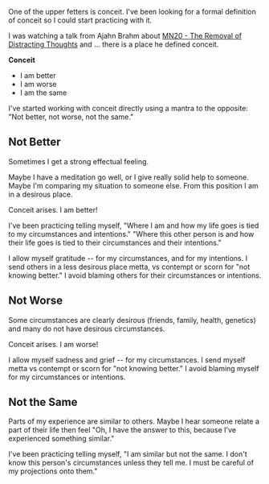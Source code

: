 ﻿One of the upper fetters is conceit. I've been looking for a formal definition of conceit so I could start practicing with it.

I was watching a talk from Ajahn Brahm about [MN20 - The Removal of Distracting Thoughts](https://www.youtube.com/watch?v=1o5Ok73-NXw&t=1s) and ... there is a place he defined conceit.

**Conceit**

- I am better
- I am worse
- I am the same

I've started working with conceit directly using a mantra to the opposite:
"Not better, not worse, not the same."


## Not Better

Sometimes I get a strong effectual feeling.

Maybe I have a meditation go well, or I give really solid help to someone. Maybe I'm comparing my situation to someone else. From this position I am in a desirous place.

Conceit arises. I am better!

I've been practicing telling myself, 
"Where I am and how my life goes is tied to my circumstances and intentions." 
"Where this other person is and how their life goes is tied to their circumstances and their intentions."

I allow myself gratitude -- for my circumstances, and for my intentions. I send others in a less desirous place metta, vs contempt or scorn for "not knowing better." I avoid blaming others for their circumstances or intentions.

## Not Worse

Some circumstances are clearly desirous (friends, family, health, genetics) and many do not have desirous circumstances.

Conceit arises. I am worse!

I allow myself sadness and grief -- for my circumstances. I send myself metta vs contempt or scorn for "not knowing better." I avoid blaming myself for my circumstances or intentions.

## Not the Same

Parts of my experience are similar to others. Maybe I hear someone relate a part of their life then feel "Oh, I have the answer to this, because I've experienced something similar."

I've been practicing telling myself, "I am similar but not the same. I don't know this person's circumstances unless they tell me. I must be careful of my projections onto them."



